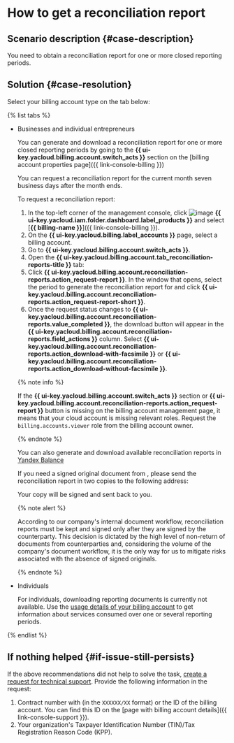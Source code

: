 # How to get a reconciliation report


## Scenario description {#case-description}

You need to obtain a reconciliation report for one or more closed reporting periods.

## Solution {#case-resolution}

Select your billing account type on the tab below:

{% list tabs %}

- Businesses and individual entrepreneurs

   You can generate and download a reconciliation report for one or more closed reporting periods by going to the **{{ ui-key.yacloud.billing.account.switch_acts }}** section on the [billing account properties page]({{ link-console-billing }})

   You can request a reconciliation report for the current month seven business days after the month ends.

   To request a reconciliation report:
   1. In the top-left corner of the management console, click ![image](../../../_assets/main-menu.svg) **{{ ui-key.yacloud.iam.folder.dashboard.label_products }}** and select [**{{ billing-name }}**]({{ link-console-billing }}).
   2. On the **{{ ui-key.yacloud.billing.label_accounts }}** page, select a billing account.
   3. Go to **{{ ui-key.yacloud.billing.account.switch_acts }}**.
   4. Open the **{{ ui-key.yacloud.billing.account.tab_reconciliation-reports-title }}** tab:
   5. Click **{{ ui-key.yacloud.billing.account.reconciliation-reports.action_request-report }}**. In the window that opens, select the period to generate the reconciliation report for and click **{{ ui-key.yacloud.billing.account.reconciliation-reports.action_request-report-short }}**.
   6. Once the request status changes to **{{ ui-key.yacloud.billing.account.reconciliation-reports.value_completed }}**, the download button will appear in the **{{ ui-key.yacloud.billing.account.reconciliation-reports.field_actions }}** column. Select **{{ ui-key.yacloud.billing.account.reconciliation-reports.action_download-with-facsimile }}** or **{{ ui-key.yacloud.billing.account.reconciliation-reports.action_download-without-facsimile }}**.

   {% note info %}

   If the **{{ ui-key.yacloud.billing.account.switch_acts }}** section or **{{ ui-key.yacloud.billing.account.reconciliation-reports.action_request-report }}** button is missing on the billing account management page, it means that your cloud account is missing relevant roles.
   Request the `billing.accounts.viewer` role from the billing account owner.

   {% endnote %}

   You can also generate and download available reconciliation reports in [Yandex Balance](https://balance.yandex.ru/reconciliations.xml)

   If you need a signed original document from , please send the reconciliation report in two copies to the following address:



   Your copy will be signed and sent back to you.

   {% note alert %}

   According to our company's internal document workflow, reconciliation reports must be kept and signed only after they are signed by the counterparty. This decision is dictated by the high level of non-return of documents from counterparties and, considering the volume of the company's document workflow, it is the only way for us to mitigate risks associated with the absence of signed originals.

   {% endnote %}

- Individuals

   For individuals, downloading reporting documents is currently not available.
   Use the [usage details of your billing account](../../../billing/operations/check-charges.md) to get information about services consumed over one or several reporting periods.

{% endlist %}

## If nothing helped {#if-issue-still-persists}

If the above recommendations did not help to solve the task, [create a request for technical support](https://console.cloud.yandex.ru/support?section=contact).
Provide the following information in the request:

1. Contract number with  (in the `XXXXXX/XX` format) or the ID of the billing account. You can find this ID on the [page with billing account details]({{ link-console-support }}).
2. Your organization's Taxpayer Identification Number (TIN)/Tax Registration Reason Code (KPP).
